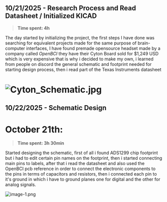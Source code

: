 <!--
  ===================    !!READ THIS NOTICE!!   ====================
  DO NOT edit this file manually. Your changes WILL BE OVERWRITTEN!
  This journal is auto generated and updated by Hack Club Blueprint.
  To edit this file, please edit your journal entries on Blueprint.
  ==================================================================
-->

## 10/21/2025 - Research Process and Read Datasheet / Initialized KICAD  




> **Time spent: 4h**

The day started by initializing the project, the first steps I have done was searching for 
equivalent projects made for the same purpose of brain-computer interfaces, I have found premade opensource headset made by a company called *OpenBCI* they have their Cyton Board sold for $1,249 USD which is very expensive that is why i decided to make my own, i learned from people on discord the general schematic and footprint needed for starting design process, then i read part of the Texas Instruments datasheet

# ![Cyton_Schematic.jpg](https://blueprint.hackclub.com/user-attachments/blobs/proxy/eyJfcmFpbHMiOnsiZGF0YSI6MzgzMCwicHVyIjoiYmxvYl9pZCJ9fQ==--9242c71ee8a5d46d7497489ff3082c6c6af3b45c/Cyton_Schematic.jpg)

  

## 10/22/2025 - Schematic Design   


# October 21th: 
> **Time spent: 3h 30min**

Started designing the schematic, first of all i found ADS1299 chip footprint but i had to edit certain pin names on the footprint, then i started connecting main pins to labels, after that i read the datasheet and also used the OpenBCI pcb reference in order to connect the electronic components to the pins in terms of 
capacitors and resistors, then i connected each pin to it's ground in which i have to ground planes one for digital and the other for analog signals.


![image-1.png](https://blueprint.hackclub.com/user-attachments/blobs/proxy/eyJfcmFpbHMiOnsiZGF0YSI6NDIxOCwicHVyIjoiYmxvYl9pZCJ9fQ==--e867d086f9415581345c7c39481181fc9b424732/image-1.png)
  

